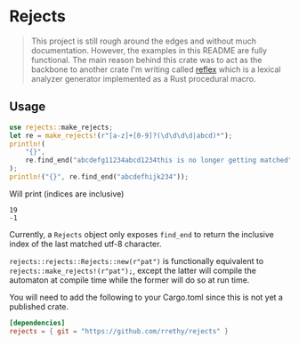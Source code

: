 # Rejects

> This project is still rough around the edges and without much documentation. However, the examples in this README are fully functional. The main reason behind this crate was to act as the backbone to another crate I'm writing called [reflex](https://github.com/RRethy/reflex) which is a lexical analyzer generator implemented as a Rust procedural macro.

## Usage

```rust
use rejects::make_rejects;
let re = make_rejects!(r"[a-z]+[0-9]?(\d\d\d\d|abcd)*");
println!(
    "{}",
    re.find_end("abcdefg11234abcd1234this is no longer getting matched")
);
println!("{}", re.find_end("abcdefhijk234"));
```

Will print (indices are inclusive)

```
19
-1
```

Currently, a `Rejects` object only exposes `find_end` to return the inclusive index of the last matched utf-8 character.

`rejects::rejects::Rejects::new(r"pat")` is functionally equivalent to `rejects::make_rejects!(r"pat");`, except the latter will compile the automaton at compile time while the former will do so at run time.

You will need to add the following to your Cargo.toml since this is not yet a published crate.

```toml
[dependencies]
rejects = { git = "https://github.com/rrethy/rejects" }
```
